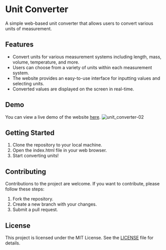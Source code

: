 # Unit Converter

A simple web-based unit converter that allows users to convert various units of measurement.

## Features

- Convert units for various measurement systems including length, mass, volume, temperature, and more.
- Users can choose from a variety of units within each measurement system.
- The website provides an easy-to-use interface for inputting values and selecting units.
- Converted values are displayed on the screen in real-time.

## Demo

You can view a live demo of the website [here](http://127.0.0.1:5500/Code%20Clause/Unit%20Converter/index.html).
![unit_converter-02](https://user-images.githubusercontent.com/81713226/235360792-3e7595c9-756d-4bdf-8463-4da6c29f77cb.jpeg)


## Getting Started

1. Clone the repository to your local machine.
2. Open the index.html file in your web browser.
3. Start converting units!

## Contributing

Contributions to the project are welcome. If you want to contribute, please follow these steps:

1. Fork the repository.
2. Create a new branch with your changes.
3. Submit a pull request.

## License

This project is licensed under the MIT License. See the [LICENSE](LICENSE) file for details.

